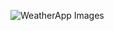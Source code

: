 ![WeatherApp Images](https://cdn.discordapp.com/attachments/1066631143845273600/1335541318734184520/Screenshot_2025-02-02_145340.png?ex=67a08b47&is=679f39c7&hm=76ab37ebd2c4acad6413017c97b26b7237296518f5c60168d448f434d02eb875&)
